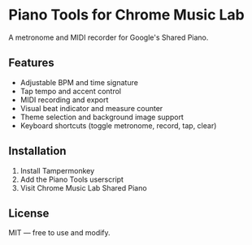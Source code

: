 # Piano Tools for Chrome Music Lab

A metronome and MIDI recorder for Google's Shared Piano.

## Features

- Adjustable BPM and time signature
- Tap tempo and accent control
- MIDI recording and export
- Visual beat indicator and measure counter
- Theme selection and background image support
- Keyboard shortcuts (toggle metronome, record, tap, clear)

## Installation

1. Install Tampermonkey
2. Add the Piano Tools userscript
3. Visit Chrome Music Lab Shared Piano

## License

MIT — free to use and modify.
